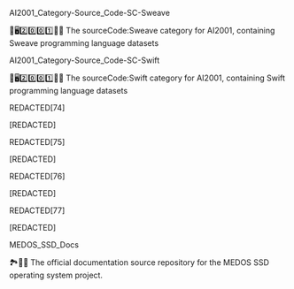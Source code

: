 
AI2001_Category-Source_Code-SC-Sweave

🧠️🖥️2️⃣️0️⃣️0️⃣️1️⃣️💾️📜️ The sourceCode:Sweave category for AI2001, containing Sweave programming language datasets

AI2001_Category-Source_Code-SC-Swift

🧠️🖥️2️⃣️0️⃣️0️⃣️1️⃣️💾️📜️ The sourceCode:Swift category for AI2001, containing Swift programming language datasets

REDACTED[74]

[REDACTED]

REDACTED[75]

[REDACTED]

REDACTED[76]

[REDACTED]

REDACTED[77]

[REDACTED]

MEDOS_SSD_Docs

🏞️💽️📖️ The official documentation source repository for the MEDOS SSD operating system project.

